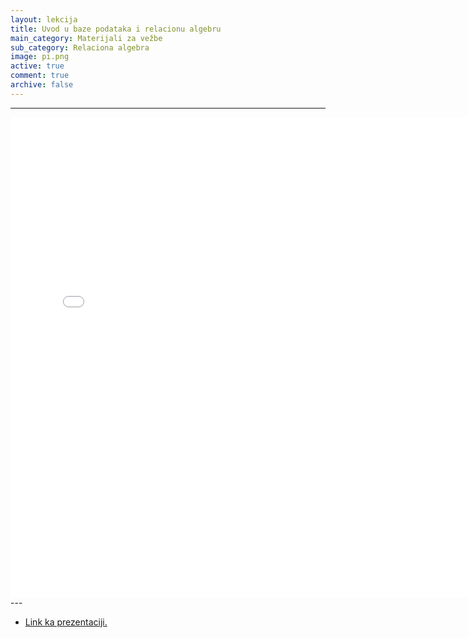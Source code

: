 ```yaml
---
layout: lekcija
title: Uvod u baze podataka i relacionu algebru
main_category: Materijali za vežbe
sub_category: Relaciona algebra
image: pi.png
active: true
comment: true
archive: false
---
```



---
<embed src="/assets/bp1/bp1_vezbe1.pdf" width="768" height="768">
---

*  [Link ka prezentaciji.](/assets/bp1/bp1_vezbe1.pdf)
